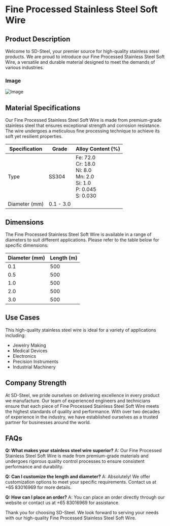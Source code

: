 # Fine Processed Stainless Steel Soft Wire

## Product Description

Welcome to SD-Steel, your premier source for high-quality stainless steel products. We are proud to introduce our Fine Processed Stainless Steel Soft Wire, a versatile and durable material designed to meet the demands of various industries.

### Image
![Image](https://github.com/user-attachments/assets/2567258e-e124-4816-932d-1809bd27ef0b)

## Material Specifications

Our Fine Processed Stainless Steel Soft Wire is made from premium-grade stainless steel that ensures exceptional strength and corrosion resistance. The wire undergoes a meticulous fine processing technique to achieve its soft yet resilient properties.

| Specification | Grade         | Alloy Content (%) |
|---------------|---------------|-------------------|
| Type          | SS304         | Fe: 72.0<br>Cr: 18.0<br>Ni: 8.0<br>Mn: 2.0<br>Si: 1.0<br>P: 0.045<br>S: 0.030 |
| Diameter (mm) | 0.1 - 3.0     |                   |

## Dimensions

The Fine Processed Stainless Steel Soft Wire is available in a range of diameters to suit different applications. Please refer to the table below for specific dimensions:

| Diameter (mm) | Length (m) |
|---------------|------------|
| 0.1           | 500        |
| 0.5           | 500        |
| 1.0           | 500        |
| 2.0           | 500        |
| 3.0           | 500        |

## Use Cases

This high-quality stainless steel wire is ideal for a variety of applications including:
- Jewelry Making
- Medical Devices
- Electronics
- Precision Instruments
- Industrial Machinery

## Company Strength

At SD-Steel, we pride ourselves on delivering excellence in every product we manufacture. Our team of experienced engineers and technicians ensure that each piece of Fine Processed Stainless Steel Soft Wire meets the highest standards of quality and performance. With over two decades of experience in the industry, we have established ourselves as a trusted partner for businesses around the world.

## FAQs

**Q: What makes your stainless steel wire superior?**
A: Our Fine Processed Stainless Steel Soft Wire is made from premium-grade materials and undergoes rigorous quality control processes to ensure consistent performance and durability.

**Q: Can I customize the length and diameter?**
A: Absolutely! We offer customization options to meet your specific requirements. Contact us at +65 83016969 for more details.

**Q: How can I place an order?**
A: You can place an order directly through our website or contact us at +65 83016969 for assistance.

Thank you for choosing SD-Steel. We look forward to serving your needs with our high-quality Fine Processed Stainless Steel Soft Wire.